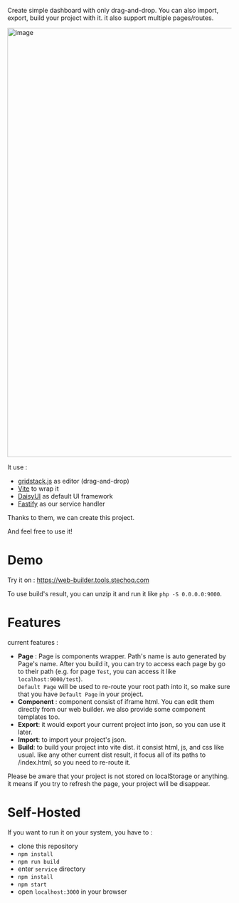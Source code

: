 Create simple dashboard with only drag-and-drop. You can also import, export, build your project with it. it also support multiple pages/routes.  

<img width="1862" height="963" alt="image" src="https://github.com/user-attachments/assets/82c9a009-26f8-4b45-b55a-19ae0c8b1add" />  

It use :
- [gridstack.js](https://github.com/gridstack/gridstack.js) as editor (drag-and-drop)
- [Vite](https://vite.dev/) to wrap it
- [DaisyUI](https://daisyui.com/) as default UI framework
- [Fastify](https://fastify.dev/) as our service handler  

Thanks to them, we can create this project.

And feel free to use it!  

# Demo
Try it on : https://web-builder.tools.stechoq.com  

To use build's result, you can unzip it and run it like `php -S 0.0.0.0:9000`.

# Features  
current features :
- **Page** : Page is components wrapper. Path's name is auto generated by Page's name. After you build it, you can try to access each page by go to their path (e.g. for page `Test`, you can access it like `localhost:9000/test`).   
`Default Page` will be used to re-route your root path into it, so make sure that you have `Default Page` in your project.
- **Component** : component consist of iframe html. You can edit them directly from our web builder. we also provide some component templates too. 
- **Export**: it would export your current project into json, so you can use it later.
- **Import**: to import your project's json.
- **Build**: to build your project into vite dist. it consist html, js, and css like usual. like any other current dist result, it focus all of its paths to /index.html, so you need to re-route it.  

Please be aware that your project is not stored on localStorage or anything. it means if you try to refresh the page, your project will be disappear.  

# Self-Hosted
If you want to run it on your system, you have to :
- clone this repository
- `npm install`
- `npm run build`
- enter `service` directory
- `npm install`
- `npm start`
- open `localhost:3000` in your browser
